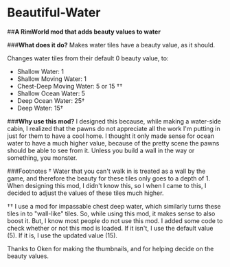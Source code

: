 # Beautiful-Water
##**A RimWorld mod that adds beauty values to water**

###**What does it do?**
Makes water tiles have a beauty value, as it should.

Changes water tiles from their default 0 beauty value, to:

* Shallow Water: 1
* Shallow Moving Water: 1
* Chest-Deep Moving Water: 5 or 15 ††
* Shallow Ocean Water: 5
* Deep Ocean Water: 25†
* Deep Water: 15†

###**Why use this mod?**
I designed this because, while making a water-side cabin, I realized that the pawns do not appreciate all the work I'm putting in just for them to have a cool home.
I thought it only made sense for ocean water to have a much higher value, because of the pretty scene the pawns should be able to see from it. Unless you build a wall in the way or something, you monster.


###Footnotes
†
Water that you can't walk in is treated as a wall by the game, and therefore the beauty for these tiles only goes to a depth of 1. When designing this mod, I didn't know this, so I when I came to this, I decided to adjust the values of these tiles much higher.

††
I use a mod for impassable chest deep water, which similarly turns these tiles in to "wall-like" tiles. So, while using this mod, it makes sense to also boost it. But, I know most people do not use this mod.
I added some code to check whether or not this mod is loaded. If it isn't, I use the default value (5). If it is, I use the updated value (15).

Thanks to Oken for making the thumbnails, and for helping decide on the beauty values.
